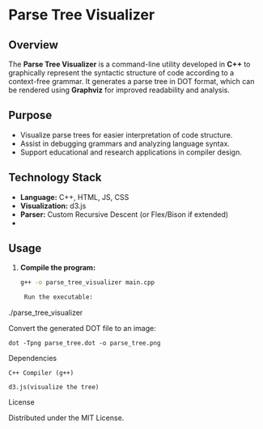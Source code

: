 # Parse Tree Visualizer

## Overview

The **Parse Tree Visualizer** is a command-line utility developed in **C++** to graphically represent the syntactic structure of code according to a context-free grammar. It generates a parse tree in DOT format, which can be rendered using **Graphviz** for improved readability and analysis.

## Purpose

- Visualize parse trees for easier interpretation of code structure.
- Assist in debugging grammars and analyzing language syntax.
- Support educational and research applications in compiler design.

## Technology Stack

- **Language:** C++, HTML, JS, CSS
- **Visualization:** d3.js
- **Parser:** Custom Recursive Descent (or Flex/Bison if extended)
- 

## Usage

1. **Compile the program:**
   ```bash
   g++ -o parse_tree_visualizer main.cpp

    Run the executable:

./parse_tree_visualizer

Convert the generated DOT file to an image:

    dot -Tpng parse_tree.dot -o parse_tree.png

Dependencies

    C++ Compiler (g++)

    d3.js(visualize the tree)
    

License

Distributed under the MIT License.


